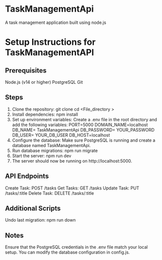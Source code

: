 # TaskManagementApi
A task management application built using node.js
# Setup Instructions for TaskManagementAPI
## Prerequisites
Node.js (v14 or higher)
PostgreSQL
Git

## Steps
1. Clone the repository:
git clone <repository-url>
cd <File_directory >
2. Install dependencies:
npm install
3. Set up environment variables:
Create a .env file in the root directory and add the following variables:
PORT=5000
DOMAIN_NAME=localhost
DB_NAME= TaskManagementApi
DB_PASSWORD= YOUR_PASSWORD
DB_USER= YOUR_DB_USER
DB_HOST=localhost
4. Configure the database:
Make sure PostgreSQL is running and create a database named TaskManagementApi.
5. Run database migrations:
npm run migrate
6. Start the server:
npm run dev
7. The server should now be running on http://localhost:5000.
## API Endpoints
Create Task: POST /tasks
Get Tasks: GET /tasks
Update Task: PUT /tasks/:title
Delete Task: DELETE /tasks/:title
## Additional Scripts
Undo last migration:
npm run down
## Notes
Ensure that the PostgreSQL credentials in the .env file match your local setup.
You can modify the database configuration in config.js.
